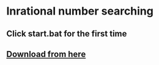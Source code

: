 #  Inrational number searching
 
## Click start.bat for the first time

## [Download from here](https://github.com/JohnnyWu2k/IRNS/releases/tag/v1)
